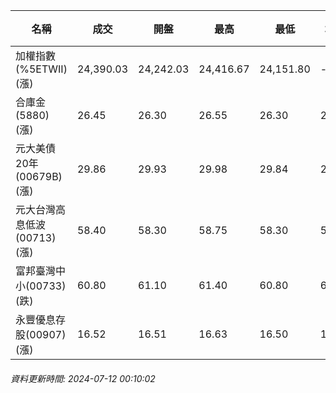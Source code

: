 | 名稱 | 成交 | 開盤 | 最高 | 最低 | 均價 | 成交金額(億) | 昨收 | 漲跌幅 | 漲跌 | 總量 | 昨量 | 振幅 |
| -------- | -------- | -------- | -------- |-------- | -------- | -------- |-------- |-------- |-------- | -------- | -------- |-------- |
|加權指數(%5ETWII) (漲)|24,390.03|24,242.03|24,416.67|24,151.80|-|5,580.68|24,007.08|1.60%|382.95|11,769,329|0|1.10%|
|合庫金(5880) (漲)|26.45|26.30|26.55|26.30|26.43|3.25|26.30|0.57%|0.15|12,299|11,727|0.95%|
|元大美債20年(00679B) (漲)|29.86|29.93|29.98|29.84|29.90|18.77|29.84|0.07%|0.02|62,791|58,284|0.47%|
|元大台灣高息低波(00713) (漲)|58.40|58.30|58.75|58.30|58.45|6.72|58.20|0.34%|0.20|11,491|13,682|0.77%|
|富邦臺灣中小(00733) (跌)|60.80|61.10|61.40|60.80|61.13|1.47|60.85|0.08%|0.05|2,405|1,596|0.99%|
|永豐優息存股(00907) (漲)|16.52|16.51|16.63|16.50|16.56|0.391|16.47|0.30%|0.05|2,358|1,672|0.79%|
###### 資料更新時間: 2024-07-12 00:10:02